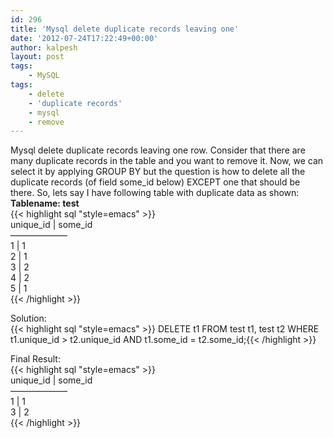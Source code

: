```yaml
---
id: 296
title: 'Mysql delete duplicate records leaving one'
date: '2012-07-24T17:22:49+00:00'
author: kalpesh
layout: post
tags:
    - MySQL
tags:
    - delete
    - 'duplicate records'
    - mysql
    - remove
---
```


Mysql delete duplicate records leaving one row. Consider that there are many duplicate records in the table and you want to remove it. Now, we can select it by applying GROUP BY but the question is how to delete all the duplicate records (of field some_id below) EXCEPT one that should be there. So, lets say I have following table with duplicate data as shown:  
**Tablename: test**  
{{< highlight sql "style=emacs" >}}   
unique_id | some_id  
——————–  
1 | 1  
2 | 1  
3 | 2  
4 | 2  
5 | 1  
{{< /highlight >}}  
  
Solution:  
{{< highlight sql "style=emacs" >}} DELETE t1 FROM test t1, test t2 WHERE t1.unique_id > t2.unique_id AND t1.some_id = t2.some_id;{{< /highlight >}}

Final Result:  
{{< highlight sql "style=emacs" >}}   
unique_id | some_id  
——————–  
1 | 1  
3 | 2  
{{< /highlight >}}